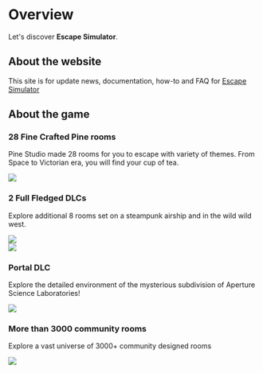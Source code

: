 # Overview

Let's discover **Escape Simulator**.

## About the website

This site is for update news, documentation, how-to and FAQ for [Escape Simulator](https://store.steampowered.com/app/1435790/Escape_Simulator/)



## About the game

### 28 Fine Crafted Pine rooms

Pine Studio made 28 rooms for you to escape with variety of themes.
From Space to Victorian era, you will find your cup of tea.
<div className="article-card">
    <a href="https://store.steampowered.com/app/1435790/Escape_Simulator&utm_campaign=ESDocs">
        <img src={require('./img/ES_compilation_screen.png').default}/>
    </a>
</div>

### 2 Full Fledged DLCs

Explore additional 8 rooms set on a steampunk airship and in the wild wild west.
<div className="article-card" style={{float:'left'}}>
    <a href="https://store.steampowered.com/app/1942100/Escape_Simulator_Steampunk_DLC&utm_campaign=ESDocs">
        <img src={require('./img/bannerDlc1.png').default}/>
    </a>
</div>

<div className="article-card" style={{float:'left'}}>
    <a href="https://store.steampowered.com/app/2175260/Escape_Simulator_Wild_West_DLC&utm_campaign=ESDocs">
        <img src={require('./img/bannerDlc2.png').default}/>
    </a>
</div>
<div style={{clear:'left'}}/>

### Portal DLC
Explore the detailed environment of the mysterious subdivision of Aperture Science Laboratories!
<div className="article-card" style={{float:'left'}}>
    <a href="https://store.steampowered.com/app/2000170/Escape_Simulator_Portal_Escape_Chamber&utm_campaign=ESDocs">
        <img src={require('./img/bannerPortal.png').default}/>
    </a>
</div>
<div style={{clear:'left'}}/>

### More than 3000 community rooms

Explore a vast universe of 3000+ community designed rooms
<div className="article-card">
    <a href="https://steamcommunity.com/app/1435790/workshop">
        <img src={require('./img/ES_Community-Made_rooms.png').default}/>
    </a>
</div>